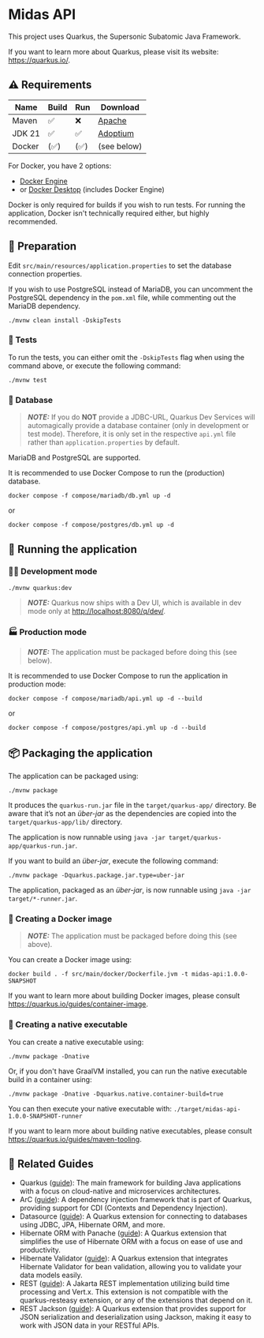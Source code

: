 # Midas API

This project uses Quarkus, the Supersonic Subatomic Java Framework.

If you want to learn more about Quarkus, please visit its website: <https://quarkus.io/>.

## ⚠️ Requirements

| Name | Build | Run | Download |
|----------|----------|----------|----------|
| Maven | ✅ | ❌ | [Apache](https://maven.apache.org/download.cgi) |
| JDK 21 | ✅ | ✅ | [Adoptium](https://adoptium.net/temurin/releases/?os=any&arch=any&version=21) |
| Docker | (✅) | (✅) | (see below) |

For Docker, you have 2 options:

- [Docker Engine](https://docs.docker.com/engine/install/)
- or [Docker Desktop](https://docs.docker.com/desktop/) (includes Docker Engine)

Docker is only required for builds if you wish to run tests. For running the application, Docker isn't technically required either, but highly recommended.

## 🔧 Preparation

Edit `src/main/resources/application.properties` to set the database connection properties.

If you wish to use PostgreSQL instead of MariaDB, you can uncomment the PostgreSQL dependency in the `pom.xml` file, while commenting out the MariaDB dependency.

```shell script
./mvnw clean install -DskipTests
```

### 🧪 Tests

To run the tests, you can either omit the `-DskipTests` flag when using the command above, or execute the following command:

```shell script
./mvnw test
```

### 🐘 Database

> **_NOTE:_** If you do **NOT** provide a JDBC-URL, Quarkus Dev Services will automagically provide a database container (only in development or test mode). Therefore, it is only set in the respective `api.yml` file rather than `application.properties` by default.

MariaDB and PostgreSQL are supported.

It is recommended to use Docker Compose to run the (production) database.

```shell script
docker compose -f compose/mariadb/db.yml up -d
```

or

```shell script
docker compose -f compose/postgres/db.yml up -d
```

## 🚀 Running the application

### 🧑‍💻 Development mode

```shell script
./mvnw quarkus:dev
```

> **_NOTE:_** Quarkus now ships with a Dev UI, which is available in dev mode only at <http://localhost:8080/q/dev/>.

### 🏭 Production mode

> **_NOTE:_** The application must be packaged before doing this (see below).

It is recommended to use Docker Compose to run the application in production mode:

```shell script
docker compose -f compose/mariadb/api.yml up -d --build
```

or

```shell script
docker compose -f compose/postgres/api.yml up -d --build
```

## 📦 Packaging the application

The application can be packaged using:

```shell script
./mvnw package
```

It produces the `quarkus-run.jar` file in the `target/quarkus-app/` directory.
Be aware that it’s not an _über-jar_ as the dependencies are copied into the `target/quarkus-app/lib/` directory.

The application is now runnable using `java -jar target/quarkus-app/quarkus-run.jar`.

If you want to build an _über-jar_, execute the following command:

```shell script
./mvnw package -Dquarkus.package.jar.type=uber-jar
```

The application, packaged as an _über-jar_, is now runnable using `java -jar target/*-runner.jar`.

### 🐳 Creating a Docker image

> **_NOTE:_** The application must be packaged before doing this (see above).

You can create a Docker image using:

```shell script
docker build . -f src/main/docker/Dockerfile.jvm -t midas-api:1.0.0-SNAPSHOT
```

If you want to learn more about building Docker images, please consult <https://quarkus.io/guides/container-image>.

### 🐇 Creating a native executable

You can create a native executable using:

```shell script
./mvnw package -Dnative
```

Or, if you don't have GraalVM installed, you can run the native executable build in a container using:

```shell script
./mvnw package -Dnative -Dquarkus.native.container-build=true
```

You can then execute your native executable with: `./target/midas-api-1.0.0-SNAPSHOT-runner`

If you want to learn more about building native executables, please consult <https://quarkus.io/guides/maven-tooling>.

## 📖 Related Guides

- Quarkus ([guide](https://quarkus.io/guides/)): The main framework for building Java applications with a focus on cloud-native and microservices architectures.
- ArC ([guide](https://quarkus.io/guides/cdi-reference)): A dependency injection framework that is part of Quarkus, providing support for CDI (Contexts and Dependency Injection).
- Datasource ([guide](https://quarkus.io/guides/datasource)): A Quarkus extension for connecting to databases using JDBC, JPA, Hibernate ORM, and more.
- Hibernate ORM with Panache ([guide](https://quarkus.io/guides/hibernate-orm-panache)): A Quarkus extension that simplifies the use of Hibernate ORM with a focus on ease of use and productivity.
- Hibernate Validator ([guide](https://quarkus.io/guides/hibernate-validator)): A Quarkus extension that integrates Hibernate Validator for bean validation, allowing you to validate your data models easily.
- REST ([guide](https://quarkus.io/guides/rest)): A Jakarta REST implementation utilizing build time processing and Vert.x. This extension is not compatible with the quarkus-resteasy extension, or any of the extensions that depend on it.
- REST Jackson ([guide](https://quarkus.io/guides/rest#json-serialisation)): A Quarkus extension that provides support for JSON serialization and deserialization using Jackson, making it easy to work with JSON data in your RESTful APIs.
